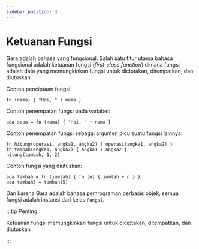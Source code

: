 ```yaml
---
sidebar_position: 3
---
```


# Ketuanan Fungsi

Gara adalah bahasa yang fungsional. Salah satu fitur utama bahasa fungsional adalah ketuanan fungsi (_first-class function_) dimana fungsi adalah data yang memungkinkan fungsi untuk diciptakan, ditempatkan, dan diutuskan.

Contoh penciptaan fungsi:

```gara
fn (nama) { "Hai, " + nama }
```

Contoh penempatan fungsi pada variabel:

```gara
ada sapa = fn (nama) { "Hai, " + nama }
```

Contoh penempatan fungsi sebagai argumen picu suatu fungsi lainnya:

```gara
fn hitung(operasi, angka1, angka2) { operasi(angka1, angka2) }
fn tambah(angka1, angka2) { angka1 + angka2 }
hitung(tambah, 1, 2)
```

Contoh fungsi yang diutuskan:

```gara
ada tambah = fn (jumlah) { fn (n) { jumlah + n } }
ada tambah5 = tambah(5)
```

Dan karena Gara adalah bahasa pemrograman berbasis objek, semua fungsi adalah instansi dari kelas `Fungsi`.

:::tip Penting

Ketuanan fungsi memungkinkan fungsi untuk diciptakan, ditempatkan, dan diutuskan

:::
